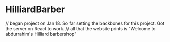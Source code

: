 # HilliardBarber

// began project on Jan 18. So far setting the backbones for this project. Got the server on React to work.
// all that the website prints is "Welcome to abdurrahim's Hilliard barbershop"